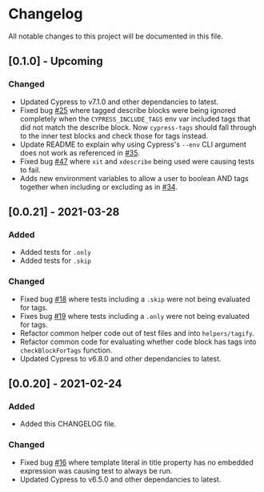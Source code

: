 # Changelog

All notable changes to this project will be documented in this file.

## [0.1.0] - Upcoming

### Changed

- Updated Cypress to v7.1.0 and other dependancies to latest.
- Fixed bug [#25](https://github.com/annaet/cypress-tags/issues/25) where tagged describe blocks were being ignored completely when the `CYPRESS_INCLUDE_TAGS` env var included tags that did not match the describe block. Now `cypress-tags` should fall through to the inner test blocks and check those for tags instead.
- Update README to explain why using Cypress's `--env` CLI argument does not work as referenced in [#35](https://github.com/annaet/cypress-tags/issues/35).
- Fixed bug [#47](https://github.com/annaet/cypress-tags/issues/47) where `xit` and `xdescribe` being used were causing tests to fail.
- Adds new environment variables to allow a user to boolean AND tags together when including or excluding as in [#34](https://github.com/annaet/cypress-tags/issues/34).

## [0.0.21] - 2021-03-28

### Added

- Added tests for `.only`
- Added tests for `.skip`

### Changed

- Fixed bug [#18](https://github.com/annaet/cypress-tags/issues/18) where tests including a `.skip` were not being evaluated for tags.
- Fixes bug [#19](https://github.com/annaet/cypress-tags/issues/19) where tests including a `.only` were not being evaluated for tags.
- Refactor common helper code out of test files and into `helpers/tagify`.
- Refactor common code for evaluating whether code block has tags into `checkBlockForTags` function.
- Updated Cypress to v6.8.0 and other dependancies to latest.


## [0.0.20] - 2021-02-24

### Added

- Added this CHANGELOG file.
  
### Changed

- Fixed bug [#16](https://github.com/annaet/cypress-tags/issues/16) where template literal in title property has no embedded expression was causing test to always be run.
- Updated Cypress to v6.5.0 and other dependancies to latest.
